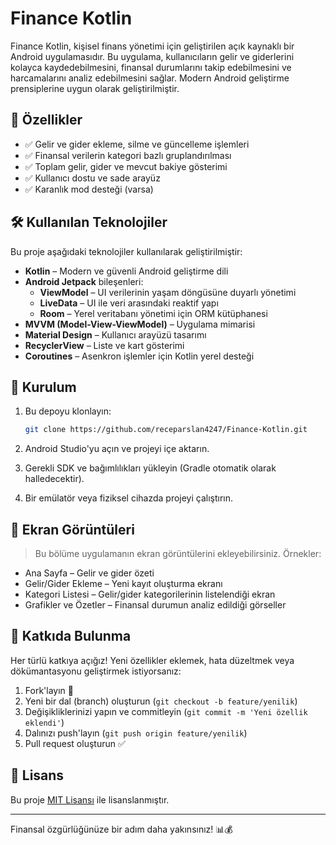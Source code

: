 
# Finance Kotlin

Finance Kotlin, kişisel finans yönetimi için geliştirilen açık kaynaklı bir Android uygulamasıdır. Bu uygulama, kullanıcıların gelir ve giderlerini kolayca kaydedebilmesini, finansal durumlarını takip edebilmesini ve harcamalarını analiz edebilmesini sağlar. Modern Android geliştirme prensiplerine uygun olarak geliştirilmiştir.

## 📱 Özellikler

- ✅ Gelir ve gider ekleme, silme ve güncelleme işlemleri
- ✅ Finansal verilerin kategori bazlı gruplandırılması
- ✅ Toplam gelir, gider ve mevcut bakiye gösterimi
- ✅ Kullanıcı dostu ve sade arayüz
- ✅ Karanlık mod desteği (varsa)

## 🛠 Kullanılan Teknolojiler

Bu proje aşağıdaki teknolojiler kullanılarak geliştirilmiştir:

- **Kotlin** – Modern ve güvenli Android geliştirme dili
- **Android Jetpack** bileşenleri:
  - **ViewModel** – UI verilerinin yaşam döngüsüne duyarlı yönetimi
  - **LiveData** – UI ile veri arasındaki reaktif yapı
  - **Room** – Yerel veritabanı yönetimi için ORM kütüphanesi
- **MVVM (Model-View-ViewModel)** – Uygulama mimarisi
- **Material Design** – Kullanıcı arayüzü tasarımı
- **RecyclerView** – Liste ve kart gösterimi
- **Coroutines** – Asenkron işlemler için Kotlin yerel desteği

## 🚀 Kurulum

1. Bu depoyu klonlayın:

   ```bash
   git clone https://github.com/receparslan4247/Finance-Kotlin.git
   ```

2. Android Studio'yu açın ve projeyi içe aktarın.

3. Gerekli SDK ve bağımlılıkları yükleyin (Gradle otomatik olarak halledecektir).

4. Bir emülatör veya fiziksel cihazda projeyi çalıştırın.

## 📸 Ekran Görüntüleri

> Bu bölüme uygulamanın ekran görüntülerini ekleyebilirsiniz. Örnekler:

- Ana Sayfa – Gelir ve gider özeti
- Gelir/Gider Ekleme – Yeni kayıt oluşturma ekranı
- Kategori Listesi – Gelir/gider kategorilerinin listelendiği ekran
- Grafikler ve Özetler – Finansal durumun analiz edildiği görseller

## 🤝 Katkıda Bulunma

Her türlü katkıya açığız! Yeni özellikler eklemek, hata düzeltmek veya dökümantasyonu geliştirmek istiyorsanız:

1. Fork'layın 🍴
2. Yeni bir dal (branch) oluşturun (`git checkout -b feature/yenilik`)
3. Değişikliklerinizi yapın ve commitleyin (`git commit -m 'Yeni özellik eklendi'`)
4. Dalınızı push'layın (`git push origin feature/yenilik`)
5. Pull request oluşturun ✅

## 📄 Lisans

Bu proje [MIT Lisansı](LICENSE) ile lisanslanmıştır.

---

Finansal özgürlüğünüze bir adım daha yakınsınız! 📊💰
